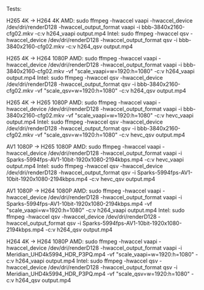 Tests:

H265 4K -> H264 4K
AMD: sudo ffmpeg -hwaccel vaapi -hwaccel_device /dev/dri/renderD128 -hwaccel_output_format vaapi -i bbb-3840x2160-cfg02.mkv -c:v h264_vaapi output.mp4
Intel: sudo ffmpeg -hwaccel qsv -hwaccel_device /dev/dri/renderD128 -hwaccel_output_format qsv -i bbb-3840x2160-cfg02.mkv -c:v h264_qsv output.mp4

H265 4K -> H264 1080P
AMD: sudo ffmpeg -hwaccel vaapi -hwaccel_device /dev/dri/renderD128 -hwaccel_output_format vaapi -i bbb-3840x2160-cfg02.mkv -vf "scale_vaapi=w=1920:h=1080" -c:v h264_vaapi output.mp4
Intel: sudo ffmpeg -hwaccel qsv -hwaccel_device /dev/dri/renderD128 -hwaccel_output_format qsv -i bbb-3840x2160-cfg02.mkv -vf "scale_qsv=w=1920:h=1080" -c:v h264_qsv output.mp4

H265 4K -> H265 1080P
AMD: sudo ffmpeg -hwaccel vaapi -hwaccel_device /dev/dri/renderD128 -hwaccel_output_format vaapi -i bbb-3840x2160-cfg02.mkv -vf "scale_vaapi=w=1920:h=1080" -c:v hevc_vaapi output.mp4
Intel: sudo ffmpeg -hwaccel qsv -hwaccel_device /dev/dri/renderD128 -hwaccel_output_format qsv -i bbb-3840x2160-cfg02.mkv -vf "scale_qsv=w=1920:h=1080" -c:v hevc_qsv output.mp4

AV1 1080P -> H265 1080P
AMD: sudo ffmpeg -hwaccel vaapi -hwaccel_device /dev/dri/renderD128 -hwaccel_output_format vaapi -i Sparks-5994fps-AV1-10bit-1920x1080-2194kbps.mp4 -c:v hevc_vaapi output.mp4
Intel: sudo ffmpeg -hwaccel qsv -hwaccel_device /dev/dri/renderD128 -hwaccel_output_format qsv -i Sparks-5994fps-AV1-10bit-1920x1080-2194kbps.mp4 -c:v hevc_qsv output.mp4

AV1 1080P -> H264 1080P
AMD: sudo ffmpeg -hwaccel vaapi -hwaccel_device /dev/dri/renderD128 -hwaccel_output_format vaapi -i Sparks-5994fps-AV1-10bit-1920x1080-2194kbps.mp4 -vf "scale_vaapi=w=1920:h=1080" -c:v h264_vaapi output.mp4
Intel: sudo ffmpeg -hwaccel qsv -hwaccel_device /dev/dri/renderD128 -hwaccel_output_format qsv -i Sparks-5994fps-AV1-10bit-1920x1080-2194kbps.mp4 -c:v h264_qsv output.mp4

H264 4K -> H264 1080P
AMD: sudo ffmpeg -hwaccel vaapi -hwaccel_device /dev/dri/renderD128 -hwaccel_output_format vaapi -i Meridian_UHD4k5994_HDR_P3PQ.mp4 -vf "scale_vaapi=w=1920:h=1080" -c:v h264_vaapi output.mp4
Intel: sudo ffmpeg -hwaccel qsv -hwaccel_device /dev/dri/renderD128 -hwaccel_output_format qsv -i Meridian_UHD4k5994_HDR_P3PQ.mp4 -vf "scale_qsv=w=1920:h=1080" -c:v h264_qsv output.mp4